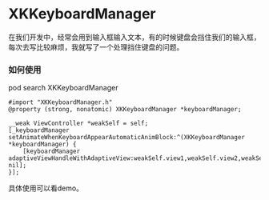 # XKKeyboardManager

在我们开发中，经常会用到输入框输入文本，有的时候键盘会挡住我们的输入框，每次去写比较麻烦，我就写了一个处理挡住键盘的问题。

### 如何使用
pod search XKKeyboardManager

	#import "XKKeyboardManager.h"
	@property (strong, nonatomic) XKKeyboardManager *keyboardManager;
		
	__weak ViewController *weakSelf = self;
	[_keyboardManager setAnimateWhenKeyboardAppearAutomaticAnimBlock:^(XKKeyboardManager *keyboardManager) {
		[keyboardManager adaptiveViewHandleWithAdaptiveView:weakSelf.view1,weakSelf.view2,weakSelf.view3,...., nil];
	}];

具体使用可以看demo。
